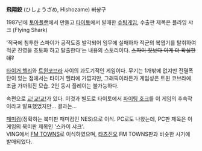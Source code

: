   

**飛翔鮫** (ひしょうざめ, Hishozame) <del>비상구</del>

  

1987년에 [토아플랜](%ED%86%A0%EC%95%84%ED%94%8C%EB%9E%9C.md)에서 만들고
[타이토](%ED%83%80%EC%9D%B4%ED%86%A0.md)에서 발매한 [슈팅게임](%EC%8A%88%ED%8C%85%20%EA%B2%8C%EC%9E%84.md), 수출판 제목은 플라잉 샤크 (Flying
Shark)

  

'적국에 침투한 스파이가 공작도중 발각되어 임무에 실패하자 적군의 복엽기를 탈취하여 적군 진영을 초토화 하고 탈출한다'는 내용의 스토리이다.
<del>스파이 짓보다 이게 더 확실한데?</del>

  

[타이거 헬리](%ED%83%80%EC%9D%B4%EA%B1%B0%20%ED%97%AC%EB%A6%AC.md)와 [트윈코브라](%ED%8A%B8%EC%9C%88%20%EC%BD%94%EB%B8%8C%EB%9D%BC.md) 사이의 과도기적인 게임이다.
무기는 1개밖에 없지만 전멸폭탄이 있는 점에서는 타이거 헬리에 가깝지만, 그래픽이라든가 게임성은 트윈 코브라에 조금 가까워진 모습. 2인
동시 플레이는 불가능하다.

  

속편으로 [교!교!교!](%EA%B5%90%21%EA%B5%90%21%EA%B5%90%21.md)가 있다. 이것과 별도로 타이토에서
[파이팅 호크](%ED%8C%8C%EC%9D%B4%ED%8C%85%20%ED%98%B8%ED%81%AC.md)를 이 게임의 후속작이라고
발표했었지만... 결과는...

  

[패미컴](%ED%8C%A8%EB%AF%B8%EC%BB%B4.md)(정확히는 북미판 패미컴인 NES)으로 이식. PC로도 나왔는데,
PC판 제목은 이 게임의 북미판 제목인 '스카이 샤크'.  
VING에서 [FM TOWNS](FM%20TOWNS.md)로 이식하였으며,
[타츠진오](%ED%83%80%EC%B8%A0%EC%A7%84%EC%98%A4.md) FM TOWNS판과 비슷한 시기에 발매되었다.

  


